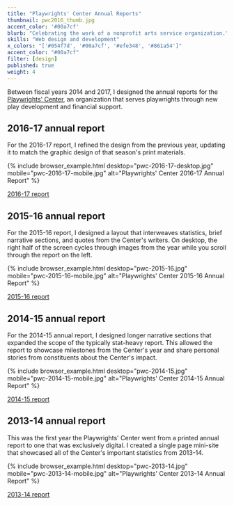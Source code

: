 ```yaml
---
title: "Playwrights' Center Annual Reports"
thumbnail: pwc2016_thumb.jpg
accent_color: '#00a7cf'
blurb: "Celebrating the work of a nonprofit arts service organization."
skills: "Web design and development"
x_colors: "['#054f7d', '#00a7cf', '#efe348', '#861a54']"
accent_color: "#00a7cf"
filter: [design]
published: true
weight: 4
---
```

Between fiscal years 2014 and 2017, I designed the annual reports for the [Playwrights' Center][pwc], an organization that serves playwrights through new play development and financial support. 

## 2016-17 annual report

For the 2016-17 report, I refined the design from the previous year, updating it to match the graphic design of that season's print materials.

{% include browser_example.html desktop="pwc-2016-17-desktop.jpg" mobile="pwc-2016-17-mobile.jpg" alt="Playwrights' Center 2016-17 Annual Report" %}

<a href="https://pwcenter.org/annual-report/2016-17" class="button">2016-17 report</a>


## 2015-16 annual report

For the 2015-16 report, I designed a layout that interweaves statistics, brief narrative sections, and quotes from the Center's writers. On desktop, the right half of the screen cycles through images from the year while you scroll through the report on the left.

{% include browser_example.html desktop="pwc-2015-16.jpg" mobile="pwc-2015-16-mobile.jpg" alt="Playwrights' Center 2015-16 Annual Report" %}

<a href="https://pwcenter.org/annual-report/2015-16" class="button">2015-16 report</a>

## 2014-15 annual report

For the 2014-15 annual report, I designed longer narrative sections that expanded the scope of the typically stat-heavy report. This allowed the report to showcase milestones from the Center's year and share personal stories from constituents about the Center's impact.

{% include browser_example.html desktop="pwc-2014-15.jpg" mobile="pwc-2014-15-mobile.jpg" alt="Playwrights' Center 2014-15 Annual Report" %}

<a href="https://pwcenter.org/annual-report/2014-15" class="button">2014-15 report</a>

## 2013-14 annual report

This was the first year the Playwrights' Center went from a printed annual report to one that was exclusively digital. I created a single page mini-site that showcased all of the Center's important statistics from 2013-14.

{% include browser_example.html desktop="pwc-2013-14.jpg" mobile="pwc-2013-14-mobile.jpg" alt="Playwrights' Center 2013-14 Annual Report" %}

<a href="https://pwcenter.org/annual-report/2013-14" class="button">2013-14 report</a>

[pwc]: https://pwcenter.org